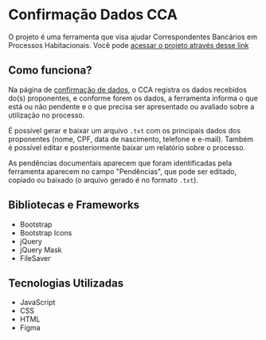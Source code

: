 # Confirmação Dados CCA

O projeto é uma ferramenta que visa ajudar Correspondentes Bancários em Processos Habitacionais. Você pode [acessar o projeto através desse link](https://gabrieszin.github.io/confirmacao-cca/)

## Como funciona?

Na página de [confirmação de dados](https://gabrieszin.github.io/confirmacao-cca/), o CCA registra os dados recebidos do(s) proponentes, e conforme forem os dados, a ferramenta informa o que está ou não pendente e o que precisa ser apresentado ou avaliado sobre a utilização no processo. 

É possível gerar e baixar um arquivo `.txt` com os principais dados dos proponentes (nome, CPF, data de nascimento, telefone e e-mail). Também é possível editar e posteriormente baixar um relatório sobre o processo. 

As pendências documentais aparecem que foram identificadas pela ferramenta aparecem no campo "Pendências", que pode ser editado, copiado ou baixado (o arquivo gerado é no formato `.txt`).

## Bibliotecas e Frameworks

- Bootstrap
- Bootstrap Icons
- jQuery
- jQuery Mask
- FileSaver

## Tecnologias Utilizadas

- JavaScript
- CSS
- HTML
- Figma